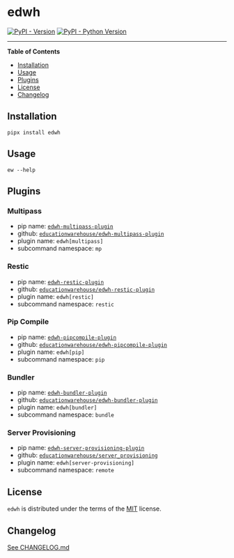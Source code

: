 # edwh

[![PyPI - Version](https://img.shields.io/pypi/v/edwh.svg)](https://pypi.org/project/edwh)
[![PyPI - Python Version](https://img.shields.io/pypi/pyversions/edwh.svg)](https://pypi.org/project/edwh)

-----

**Table of Contents**

- [Installation](#installation)
- [Usage](#usage)
- [Plugins](#plugins)
- [License](#license)
- [Changelog](#changelog)

## Installation

```console
pipx install edwh
```

## Usage

```console
ew --help
```

## Plugins

### Multipass

- pip name: [`edwh-multipass-plugin`](https://pypi.org/project/edwh-multipass-plugin/)
- github: [`educationwarehouse/edwh-multipass-plugin`](https://github.com/educationwarehouse/edwh-multipass-plugin)
- plugin name: `edwh[multipass]`
- subcommand namespace: `mp`

### Restic

- pip name: [`edwh-restic-plugin`](https://pypi.org/project/edwh-restic-plugin/)
- github: [`educationwarehouse/edwh-restic-plugin`](https://github.com/educationwarehouse/edwh-restic-plugin)
- plugin name: `edwh[restic]`
- subcommand namespace: `restic`

### Pip Compile

- pip name: [`edwh-pipcompile-plugin`](https://pypi.org/project/edwh-pipcompile-plugin/)
- github: [`educationwarehouse/edwh-pipcompile-plugin`](https://github.com/educationwarehouse/edwh-pipcompile-plugin)
- plugin name: `edwh[pip]`
- subcommand namespace: `pip`

### Bundler

- pip name: [`edwh-bundler-plugin`](https://pypi.org/project/edwh-bundler-plugin/)
- github: [`educationwarehouse/edwh-bundler-plugin`](https://github.com/educationwarehouse/edwh-bundler-plugin)
- plugin name: `edwh[bundler]`
- subcommand namespace: `bundle`

### Server Provisioning 
- pip name: [`edwh-server-provisioning-plugin`](https://pypi.org/project/edwh-server-provisioning-plugin/)
- github: [`educationwarehouse/server_provisioning`](https://github.com/educationwarehouse/server_provisioning)
- plugin name: `edwh[server-provisioning]`
- subcommand namespace: `remote`

## License

`edwh` is distributed under the terms of the [MIT](https://spdx.org/licenses/MIT.html) license.

## Changelog

[See CHANGELOG.md](CHANGELOG.md)